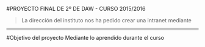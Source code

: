 #PROYECTO FINAL DE 2º DE DAW - CURSO 2015/2016
> La dirección del instituto nos ha pedido crear una intranet mediante  

- - -
#Objetivo del proyecto
Mediante lo aprendido durante el curso
